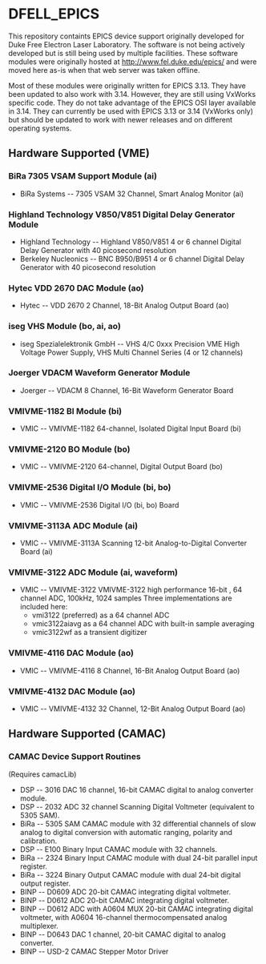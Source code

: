 # DFELL_EPICS

This repository containts
EPICS device support originally developed for Duke Free Electron
Laser Laboratory. The software is not being actively developed but
is still being used by multiple facilities. These software modules
were originally hosted at http://www.fel.duke.edu/epics/ and were 
moved here as-is when that web server was taken offline. 

Most of these modules were originally written for EPICS 3.13. They
have been updated to also work with 3.14. However, they are still
using VxWorks specific code. They do not take advantage of the EPICS
OSI layer available in 3.14. They can currently be used with EPICS
3.13 or 3.14 (VxWorks only) but should be updated to work with newer
releases and on different operating systems.

## Hardware Supported (VME)

### BiRa 7305 VSAM Support Module (ai)

* BiRa Systems -- 7305 VSAM 32 Channel, Smart Analog Monitor (ai)

### Highland Technology V850/V851 Digital Delay Generator Module

 * Highland Technology -- Highland V850/V851 4 or 6 channel Digital Delay Generator with 40 picosecond resolution
 * Berkeley Nucleonics -- BNC B950/B951 4 or 6 channel Digital Delay Generator with 40 picosecond resolution

### Hytec VDD 2670 DAC Module (ao)

* Hytec -- VDD 2670 2 Channel, 18-Bit Analog Output Board (ao)

### iseg VHS Module (bo, ai, ao)

 * iseg Spezialelektronik GmbH -- VHS 4/C 0xxx Precision VME High Voltage Power Supply, VHS Multi Channel Series (4 or 12 channels)

### Joerger VDACM Waveform Generator Module

 * Joerger -- VDACM 8 Channel, 16-Bit Waveform Generator Board

### VMIVME-1182 BI Module (bi)

 * VMIC -- VMIVME-1182 64-channel, Isolated Digital Input Board (bi)

### VMIVME-2120 BO Module (bo)

 * VMIC -- VMIVME-2120 64-channel, Digital Output Board (bo)

### VMIVME-2536 Digital I/O Module (bi, bo)

 * VMIC -- VMIVME-2536 Digital I/O (bi, bo) Board

### VMIVME-3113A ADC Module (ai)

 * VMIC -- VMIVME-3113A Scanning 12-bit Analog-to-Digital Converter Board (ai)

### VMIVME-3122 ADC Module (ai, waveform)

 * VMIC -- VMIVME-3122 VMIVME-3122 high performance 16-bit , 64 channel ADC, 100kHz, 1024 samples
 Three implementations are included here: 
   * vmi3122 (preferred) as a 64 channel ADC
   * vmic3122aiavg as a 64 channel ADC with built-in sample averaging
   * vmic3122wf as a transient digitizer

### VMIVME-4116 DAC Module (ao)

 * VMIC -- VMIVME-4116 8 Channel, 16-Bit Analog Output Board (ao)

### VMIVME-4132 DAC Module (ao)

 * VMIC -- VMIVME-4132 32 Channel, 12-Bit Analog Output Board (ao)
 
## Hardware Supported (CAMAC)

 ### CAMAC Device Support Routines 

(Requires camacLib)

 * DSP -- 3016 DAC
16 channel, 16-bit CAMAC digital to analog converter module.
 * DSP -- 2032 ADC
32 channel Scanning Digital Voltmeter (equivalent to 5305 SAM).
 * BiRa -- 5305 SAM
CAMAC module with 32 differential channels of slow analog to digital conversion with automatic ranging, polarity and calibration.
 * DSP --  E100 Binary Input
CAMAC module with 32 channels.
 * BiRa -- 2324 Binary Input
CAMAC module with dual 24-bit parallel input register.
 * BiRa -- 3224 Binary Output
CAMAC module with dual 24-bit digital output register.
 * BINP -- D0609 ADC
20-bit CAMAC integrating digital voltmeter.
 * BINP -- D0612 ADC
20-bit CAMAC integrating digital voltmeter.
 * BINP -- D0612 ADC with A0604 MUX
20-bit CAMAC integrating digital voltmeter, with A0604 16-channel thermocompensated analog multiplexer.
 * BINP -- D0643 DAC
1 channel, 20-bit CAMAC digital to analog converter.
 * BINP -- USD-2
CAMAC Stepper Motor Driver


